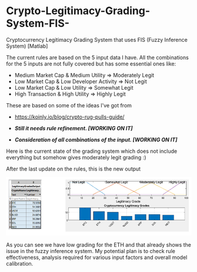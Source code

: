 # Crypto-Legitimacy-Grading-System-FIS-
Cryptocurrency Legitimacy Grading System that uses FIS (Fuzzy Inference System) [Matlab]

The current rules are based on the 5 input data I have. All the combinations for the 5 inputs are not fully covered but has some essential ones like:
- Medium Market Cap & Medium Utility => Moderately Legit
- Low Market Cap & Low Developer Activity => Not Legit
- Low Market Cap & Low Utility => Somewhat Legit
- High Transaction & High Utility => Highly Legit

These are based on some of the ideas I've got from 
- https://koinly.io/blog/crypto-rug-pulls-guide/

- ***Still it needs rule refinement. [WORKING ON IT]***
- ***Consideration of all combinations of the input. [WORKING ON IT]***

Here is the current state of the grading system which does not include everything but somehow gives moderately legit grading :)

After the last update on the rules, this is the new output

![enter image description here](https://github.com/MuminjonGuru/Crypto-Legitimacy-Grading-System-FIS/blob/main/grading_final.png)

As you can see we have low grading for the ETH and that already shows the issue in the fuzzy inference system. 
My potential plan is to check rule effectiveness, analysis required for various input factors and overall model calibration.

